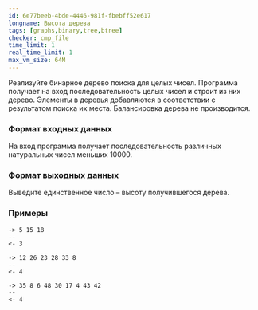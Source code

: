 ```yaml
---
id: 6e77beeb-4bde-4446-981f-fbebff52e617
longname: Высота дерева
tags: [graphs,binary,tree,btree]
checker: cmp_file
time_limit: 1
real_time_limit: 1
max_vm_size: 64M
---
```


Реализуйте бинарное дерево поиска для целых чисел. Программа получает на вход последовательность целых чисел и строит из них дерево. Элементы в деревья добавляются в соответствии с результатом поиска их места. Балансировка дерева не производится.

### Формат входных данных

На вход программа получает последовательность различных натуральных чисел меньших 10000.

### Формат выходных данных

Выведите единственное число – высоту получившегося дерева.

### Примеры

```
-> 5 15 18
--
<- 3
```

```
-> 12 26 23 28 33 8
--
<- 4
```

```
-> 35 8 6 48 30 17 4 43 42
--
<- 4
```
